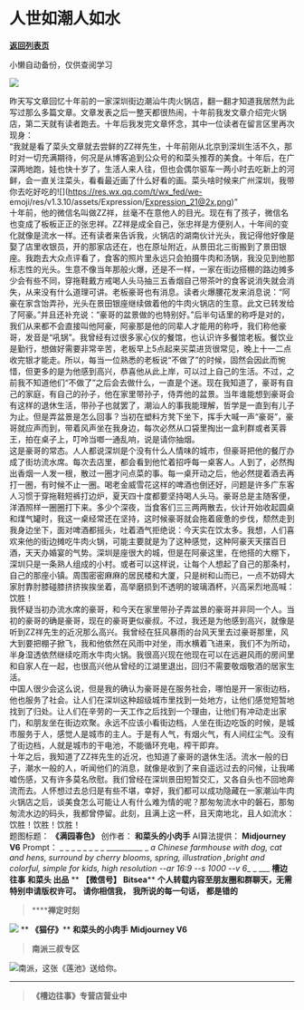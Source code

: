 # 人世如潮人如水

[**返回列表页**](/gzh/槽边往事)

小懒自动备份，仅供查阅学习

![](https://mmbiz.qpic.cn/mmbiz_jpg/Ia6gU9JNtkqmMO47Km6pPaGRQYl15ibD4E5FSy6q28GIvSpNw3lX6Fd8tcuYYVf0JBs6Z7UibKUMRqNrvcFGdZZw/640?wx_fmt=jpeg&from;=appmsg)

昨天写文章回忆十年前的一家深圳街边潮汕牛肉火锅店，翻一翻才知道我居然为此写过那么多篇文章。文章发表之后一整天都很热闹，十年前我发文章介绍完火锅店，第二天就有读者跑去。十年后我发完文章怀念，其中一位读者在留言区里再次现身：  
“我就是看了菜头文章就去尝鲜的ZZ祥先生，十年前刚从北京到深圳生活不久，那时对一切充满期待，何况是从博客追到公众号的和菜头推荐的美食。十年后，在广深两地跑，娃也快十岁了，生活人来人往，但也会偶尔驱车一两小时去吃新上的河鲜，会一直关注菜头，看看最近画了什么好看的画。菜头啥时候来广州深圳，我带你去吃好吃的![](https://res.wx.qq.com/t/wx_fed/we-
emoji/res/v1.3.10/assets/Expression/Expression_21@2x.png)”  
十年前，他的微信名叫做ZZ祥，丝毫不在意他人的目光。现在有了孩子，微信名也变成了板板正正的张忠祥。ZZ祥是成全自己，张忠祥是方便别人，十年间的变化就像是流水一样。还有读者来告诉我，火锅店的湖南伙计光头，我记得他好像是娶了店里收银员，开的那家店还在，也在原址附近，从景田北三街搬到了景田银座。我跑去大众点评看了，食客的照片里永远只会拍摄牛肉和汤锅，我没见到他那标志性的光头。生意不像当年那般火爆，还是不一样，一家在街边搭棚的路边摊多少会有些不同，穿拖鞋戴方戒喝人头马抽三五香烟自己带茶叶的食客说消失就会消失，从来没有什么道理可讲。老板豪哥也有消息。读者火爆腰花发来消息说：“阿豪在家含饴弄孙，光头在景田银座继续做着他的牛肉火锅店的生意。此文已转发给了阿豪。”并且还补充说：“豪哥的盆景做的也特别好。”后半句话里的称呼是对的，我们从来都不会直接叫他阿豪，阿豪那是他的同辈人才能用的称呼，我们称他豪哥，发音是“吼锅”。我曾经有过很多家心仪的餐馆，也认识许多餐馆老板。餐饮业是勤行，想做好需要非常辛苦，老板早上5点起来买菜进货很常见，晚上十一二点收完银才能走。所以，每当一位熟悉的老板说“不做了”的时候，固然会因此而惋惜，但更多的是为他感到高兴，恭喜他从此上岸，可以过上自己的生活。不过，之前我不知道他们“不做了”之后会去做什么，一直是个迷。现在我知道了，豪哥有自己的家庭，有自己的孙子，他在家里带孙子，侍弄他的盆景。当年谁能想到豪哥会有这样的退休生活，带孙子也就罢了，潮汕人的事我能理解，哲学是一直到有儿子为止。但是弄盆景是怎么回事？当初在塑料方凳下坐下，挥手大喊一声“豪哥”，豪哥就应声而到，带着风声坐在我身边，每次必然从口袋里掏出一盒利群或者芙蓉王，拍在桌子上，叮呤当啷一通乱响，说是请你抽烟。  
这是豪哥的常态。人人都说深圳是个没有什么人情味的城市，但豪哥把他的餐厅办成了街坊流水席。每次去店里，都会看到他忙着招呼每一桌客人。人到了，必然掏出香烟一人发一根，散过一圈才问点菜的事。每一桌开动之后，他必然提着酒去再打一圈，有时候不止一圈。喝老金威雪花这样的啤酒也倒还好，问题是许多广东客人习惯于穿拖鞋短裤打边炉，夏天四十度都要坚持喝人头马。豪哥总是主随客便，洋酒照样一圈圈打下来。多少个深夜，当食客们三三两两散去，伙计开始收起圆桌和煤气罐时，我这一桌经常还在坚持，这时候豪哥就会拖着疲惫的步伐，颓然走到我身边坐下，面对啤酒都摇头，吐着酒气拒绝说：今天实在饮太多。我想，人们喜欢来他的街边摊吃牛肉火锅，可能主要就是为了这种感觉，这种阿豪天天摆百日酒，天天办婚宴的气势。深圳是座很大的城，但是在阿豪这里，在他搭的大棚下，深圳只是一条熟人组成的小村。或者可以这样说，让每个人想起了自己的那条村，自己的那座小镇。周围密密麻麻的居民楼和大厦，只是树和山而已，一点不妨碍大家肘靠肘膝碰膝挤挤挨挨坐着，高举磨损到不透明的玻璃酒杯，兴高采烈地高喊：饮胜！  
我怀疑当初办流水席的豪哥，和今天在家里带孙子弄盆景的豪哥并非同一个人。当初的豪哥的确是豪哥，现在的豪哥更似豪叔。不过，我还是为他感到高兴，就像是听到ZZ祥先生的近况那么高兴。我曾经在狂风暴雨的台风天里去过豪哥那里，风大到要把棚子掀飞，我和他依然在风雨中对坐，雨水横着飞进来，我们不为所动，半身湿透依然继续吃雨水牛肉火锅。我很高兴现在他现在可以在远避风雨的房间里和自家人在一起，也很高兴他从曾经的江湖里退出，回归不需要敬烟敬酒的居家生活。  
中国人很少会这么说，但是我的确认为豪哥是在服务社会，哪怕是开一家街边档，他也服务了社会。让人们在深圳这种超级城市里找到一处地方，让他们感觉短暂地找到了归处。让人们在辛劳的一天工作之后找到一个理由，让他们有冲动走出家门，和朋友坐在街边欢聚。永远不应该小看街边档，人坐在街边吃饭的时候，是城市服务于人，感觉人是城市的主人。于是有人气，有烟火气，有人间红尘气。没有了街边档，人就是城市的干电池，不能循环充电，榨干即弃。  
十年之后，我知道了ZZ祥先生的近况，也知道了豪哥的退休生活。流水一般的日子，潮水一般的人，听闻他们的消息，就像是收到了来自遥远过去的问候，让我唏嘘伤感，又有许多莫名欣慰。我们曾经在深圳景田短暂交汇，又各自头也不回地奔流而去。人怀想过去总归是有些不堪，幸好，我们都可以成功隐藏在一家潮汕牛肉火锅店之后，谈美食怎么可能让人有什么难为情的呢？那匆匆流水中的磐石，那匆匆流水边的码头，我都曾停留。此刻，且满上这一杯，且天南地北，且人如流水：饮胜！饮胜！饮胜！  
题图标题： **《满园春色》** 创作者： **和菜头的小肉手** AI算法提供： **Midjourney V6** Prompt： _ _ _ _ _
_ _ _ __________ _ _a Chinese farmhouse with dog, cat and hens, surround by
cherry blooms, spring, illustration ,bright and colorful, simple for kids,
high resolution --ar 16:9 --s 1000 \--v 6__ _ ___ **槽边往事** **和菜头 出品** **
**【微信号】** **Bitsea**** **个人转载内容至朋友圈和群聊天，无需特别申请版权许可。** **请你相信我，** **我所说的每一句话，**
**都是错的**

>  ******禅定时刻**

![](https://mmbiz.qpic.cn/mmbiz_jpg/Ia6gU9JNtkqmMO47Km6pPaGRQYl15ibD4pNNfic2b4vsrouibiaB1kq149W9ia8a1T2zchL48Sicekfpm3ltAYDVCyLg/640?wx_fmt=jpeg&from;=appmsg)
** **《猫仔》**** **和菜头的小肉手** **Midjourney V6**

>  **南派三叔专区**

![](https://mmbiz.qpic.cn/mmbiz_jpg/Ia6gU9JNtkqmMO47Km6pPaGRQYl15ibD4pbel0byly7icpqCYWibrg0lSkyZRfOcRRnU9h0USCUtThRLekbZ49J5g/640?wx_fmt=jpeg&from;=appmsg)南派，这张《莲池》送给你。
****

>  **《槽边往事》专营店营业中**

